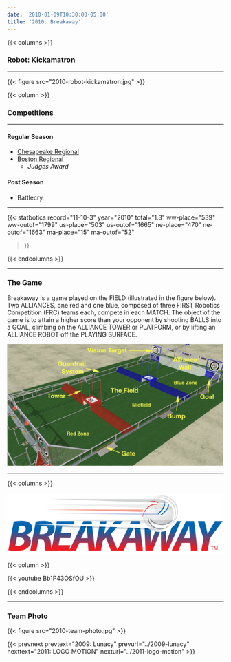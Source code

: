 ```yaml
---
date: '2010-01-09T10:30:00-05:00'
title: '2010: Breakaway'
---
```


{{< columns >}}

### Robot: Kickamatron

---

{{< figure src="2010-robot-kickamatron.jpg" >}}

{{< column >}}

### Competitions

---

#### Regular Season

* [Chesapeake Regional](https://www.thebluealliance.com/event/2010md)
* [Boston Regional](https://www.thebluealliance.com/event/2010ma)
  * _Judges Award_

#### Post Season

* Battlecry

---

{{< statbotics
    record="11-10-3" year="2010"
    total="1.3"
    ww-place="539" ww-outof="1799"
    us-place="503" us-outof="1665"
    ne-place="470"  ne-outof="1663"
    ma-place="15"  ma-outof="52"
>}}

{{< endcolumns >}}

---

### The Game

Breakaway is a game played on the FIELD (illustrated in the figure below). Two ALLIANCES, one red and one blue, composed of three FIRST Robotics Competition (FRC) teams each, compete in each MATCH. The object of the game is to attain a higher score than your opponent by shooting BALLS into a GOAL, climbing on the ALLIANCE TOWER or PLATFORM, or by lifting an ALLIANCE ROBOT off the PLAYING SURFACE.

![Breakaway field](2010-breakaway-field.png)

---

{{< columns >}}

[![Breakaway Logo](breakaway-logo.svg)](https://en.wikipedia.org/wiki/Breakaway_(FIRST))

{{< column >}}

{{< youtube Bb1P43OSfOU >}}

{{< endcolumns >}}

---

### Team Photo

{{< figure src="2010-team-photo.jpg" >}}

{{< prevnext prevtext="2009: Lunacy" prevurl="../2009-lunacy" nexttext="2011: LOGO MOTION" nexturl="../2011-logo-motion" >}}